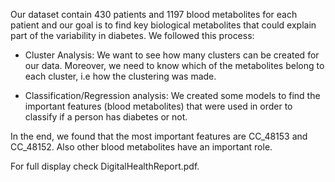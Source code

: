Our dataset contain 430 patients and 1197 blood metabolites for each patient
and our goal is to find key biological metabolites that could explain part of the
variability in diabetes.  We followed this process:

* Cluster Analysis: We want to see how many clusters can be created for our
data. Moreover, we need to know which of the metabolites belong to each
cluster, i.e how the clustering was made.

* Classification/Regression analysis: We created some models to find the
important features (blood metabolites) that were used in order to classify
if a person has diabetes or not.

In the end, we found that the most important features are CC_48153 and CC_48152.
Also other blood metabolites have an important role.

For full display check DigitalHealthReport.pdf.
